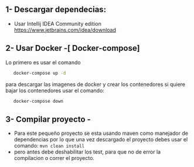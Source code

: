 1- Descargar dependecias:
-
- Usar Intellij IDEA Community edition https://www.jetbrains.com/idea/download

2- Usar Docker -[ Docker-compose]
-
Lo primero es usar el comando
```bash
   docker-compose up -d  
 ``` 
 para descargar las imagenes de docker y crear los contenedores
 si quiere bajar los contenedores usar el comando:   
```bash
   docker-compose down  
 ``` 

## **3- Compilar proyecto -**
- Para este pequeño proyecto se esta usando maven como manejador de dependencias
  por lo que una vez descargado el proyecto debes usar el comando:
  ``` mvn clean install ```
- pero antes debe deshabilitar los test, para que no de error la compilacion o correr el proyecto.


